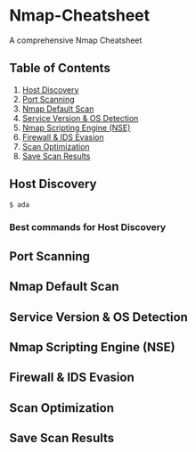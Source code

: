 # Nmap-Cheatsheet
A comprehensive Nmap Cheatsheet
## Table of Contents
1. [Host Discovery](#host-discovery)
2. [Port Scanning](#port-scanning)
3. [Nmap Default Scan](#nmap-default-scan)
4. [Service Version & OS Detection](#service-version--os-detection)
5. [Nmap Scripting Engine (NSE)](#nmap-scripting-engine-nse)
6. [Firewall & IDS Evasion](#firewall--ids-evasion)
7. [Scan Optimization](#scan-optimization)
8. [Save Scan Results](#save-scan-results)
## Host Discovery 
```bash
$ ada
```
### Best commands for Host Discovery
## Port Scanning
## Nmap Default Scan
## Service Version & OS Detection 
## Nmap Scripting Engine (NSE)
## Firewall & IDS Evasion
## Scan Optimization 
## Save Scan Results